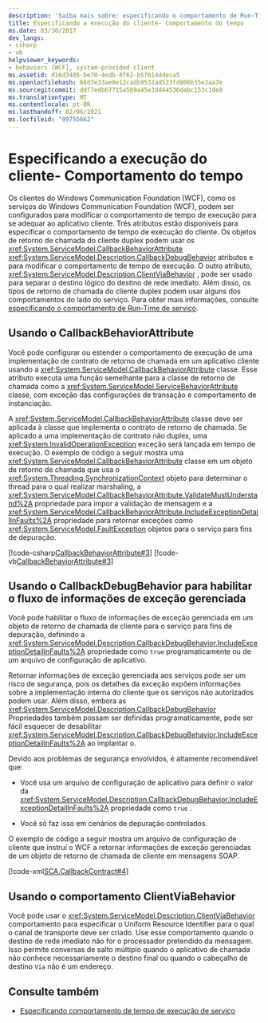 ```yaml
---
description: 'Saiba mais sobre: especificando o comportamento de Run-Time do cliente'
title: Especificando a execução do cliente- Comportamento do tempo
ms.date: 03/30/2017
dev_langs:
- csharp
- vb
helpviewer_keywords:
- behaviors [WCF], system-provided client
ms.assetid: d16d3405-be70-4edb-8f62-b5f614ddeca5
ms.openlocfilehash: 66d7e33ae0e12cadb9532ad523fd806b35e2aa7e
ms.sourcegitcommit: ddf7edb67715a5b9a45e3dd44536dabc153c1de0
ms.translationtype: MT
ms.contentlocale: pt-BR
ms.lasthandoff: 02/06/2021
ms.locfileid: "99755662"
---
```

# <a name="specifying-client-run-time-behavior"></a>Especificando a execução do cliente- Comportamento do tempo

Os clientes do Windows Communication Foundation (WCF), como os serviços do Windows Communication Foundation (WCF), podem ser configurados para modificar o comportamento de tempo de execução para se adequar ao aplicativo cliente. Três atributos estão disponíveis para especificar o comportamento de tempo de execução do cliente. Os objetos de retorno de chamada do cliente duplex podem usar os <xref:System.ServiceModel.CallbackBehaviorAttribute> <xref:System.ServiceModel.Description.CallbackDebugBehavior> atributos e para modificar o comportamento de tempo de execução. O outro atributo, <xref:System.ServiceModel.Description.ClientViaBehavior> , pode ser usado para separar o destino lógico do destino de rede imediato. Além disso, os tipos de retorno de chamada do cliente duplex podem usar alguns dos comportamentos do lado do serviço. Para obter mais informações, consulte [especificando o comportamento de Run-Time de serviço](specifying-service-run-time-behavior.md).  
  
## <a name="using-the-callbackbehaviorattribute"></a>Usando o CallbackBehaviorAttribute  

 Você pode configurar ou estender o comportamento de execução de uma implementação de contrato de retorno de chamada em um aplicativo cliente usando a <xref:System.ServiceModel.CallbackBehaviorAttribute> classe. Esse atributo executa uma função semelhante para a classe de retorno de chamada como a <xref:System.ServiceModel.ServiceBehaviorAttribute> classe, com exceção das configurações de transação e comportamento de instanciação.  
  
 A <xref:System.ServiceModel.CallbackBehaviorAttribute> classe deve ser aplicada à classe que implementa o contrato de retorno de chamada. Se aplicado a uma implementação de contrato não duplex, uma <xref:System.InvalidOperationException> exceção será lançada em tempo de execução. O exemplo de código a seguir mostra uma <xref:System.ServiceModel.CallbackBehaviorAttribute> classe em um objeto de retorno de chamada que usa o <xref:System.Threading.SynchronizationContext> objeto para determinar o thread para o qual realizar marshaling, a <xref:System.ServiceModel.CallbackBehaviorAttribute.ValidateMustUnderstand%2A> propriedade para impor a validação de mensagem e a <xref:System.ServiceModel.CallbackBehaviorAttribute.IncludeExceptionDetailInFaults%2A> propriedade para retornar exceções como <xref:System.ServiceModel.FaultException> objetos para o serviço para fins de depuração.  
  
 [!code-csharp[CallbackBehaviorAttribute#3](../../../samples/snippets/csharp/VS_Snippets_CFX/callbackbehaviorattribute/cs/client.cs#3)]
 [!code-vb[CallbackBehaviorAttribute#3](../../../samples/snippets/visualbasic/VS_Snippets_CFX/callbackbehaviorattribute/vb/client.vb#3)]  
  
## <a name="using-callbackdebugbehavior-to-enable-the-flow-of-managed-exception-information"></a>Usando o CallbackDebugBehavior para habilitar o fluxo de informações de exceção gerenciada  

 Você pode habilitar o fluxo de informações de exceção gerenciada em um objeto de retorno de chamada de cliente para o serviço para fins de depuração, definindo a <xref:System.ServiceModel.Description.CallbackDebugBehavior.IncludeExceptionDetailInFaults%2A> propriedade como `true` programaticamente ou de um arquivo de configuração de aplicativo.  
  
 Retornar informações de exceção gerenciada aos serviços pode ser um risco de segurança, pois os detalhes da exceção expõem informações sobre a implementação interna do cliente que os serviços não autorizados podem usar. Além disso, embora as <xref:System.ServiceModel.Description.CallbackDebugBehavior> Propriedades também possam ser definidas programaticamente, pode ser fácil esquecer de desabilitar <xref:System.ServiceModel.Description.CallbackDebugBehavior.IncludeExceptionDetailInFaults%2A> ao implantar o.  
  
 Devido aos problemas de segurança envolvidos, é altamente recomendável que:  
  
- Você usa um arquivo de configuração de aplicativo para definir o valor da <xref:System.ServiceModel.Description.CallbackDebugBehavior.IncludeExceptionDetailInFaults%2A> propriedade como `true` .  
  
- Você só faz isso em cenários de depuração controlados.  
  
 O exemplo de código a seguir mostra um arquivo de configuração de cliente que instrui o WCF a retornar informações de exceção gerenciadas de um objeto de retorno de chamada de cliente em mensagens SOAP.  
  
 [!code-xml[SCA.CallbackContract#4](../../../samples/snippets/csharp/VS_Snippets_CFX/sca.callbackcontract/cs/client.exe.config#4)]  

## <a name="using-the-clientviabehavior-behavior"></a>Usando o comportamento ClientViaBehavior  

 Você pode usar o <xref:System.ServiceModel.Description.ClientViaBehavior> comportamento para especificar o Uniform Resource Identifier para o qual o canal de transporte deve ser criado. Use esse comportamento quando o destino de rede imediato não for o processador pretendido da mensagem. Isso permite conversas de salto múltiplo quando o aplicativo de chamada não conhece necessariamente o destino final ou quando o cabeçalho de destino `Via` não é um endereço.  
  
## <a name="see-also"></a>Consulte também

- [Especificando comportamento de tempo de execução de serviço](specifying-service-run-time-behavior.md)
